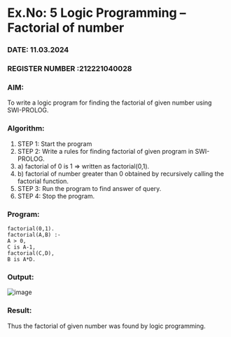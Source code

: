 # Ex.No: 5   Logic Programming – Factorial of number   
### DATE: 11.03.2024                                                                        
### REGISTER NUMBER :212221040028 
### AIM: 
To  write  a logic program for finding the factorial of given number using SWI-PROLOG. 
### Algorithm:
1. STEP 1: Start the program
2. STEP 2:  Write a rules for finding factorial of given program in SWI-PROLOG.
3.   a)	factorial of 0 is 1 => written as factorial(0,1).
4.   b)	factorial of number greater than 0 obtained by recursively calling the factorial    function.
5. STEP 3: Run the program  to find answer of  query.
6. STEP 4: Stop the program.

### Program:
```
factorial(0,1). 
factorial(A,B) :- 
A > 0, 
C is A-1, 
factorial(C,D), 
B is A*D.
```


### Output:
![image](https://github.com/Gopika-5/AI_Lab_2023-24/assets/147976522/8c3fe3ba-f288-419c-a1bf-4c8050d66b96)



### Result:
Thus the factorial of given number was found by logic programming. 
